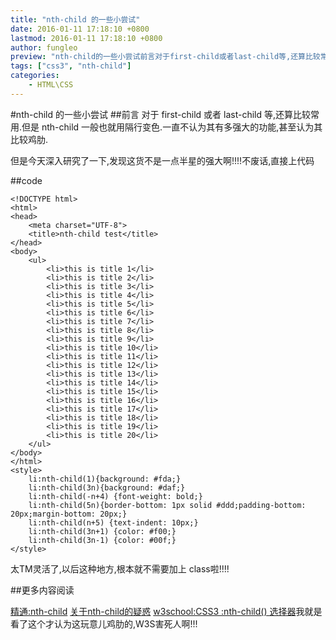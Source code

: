 ```yaml
---
title: "nth-child 的一些小尝试"
date: 2016-01-11 17:18:10 +0800
lastmod: 2016-01-11 17:18:10 +0800
author: fungleo
preview: "nth-child的一些小尝试前言对于first-child或者last-child等,还算比较常用.但是nth-child一般也就用隔行变色.一直不认为其有多强大的功能,甚至认为其比较鸡肋.但是今天深入研究了一下,发现这货不是一点半星的强大啊!!!!不废话,直接上代码code<!DOCTYPEhtml><html><head><metacharset='UTF-8"
tags: ["css3", "nth-child"]
categories:
    - HTML\CSS
---
```


#nth-child 的一些小尝试
##前言
对于 first-child 或者  last-child 等,还算比较常用.但是 nth-child 一般也就用隔行变色.一直不认为其有多强大的功能,甚至认为其比较鸡肋.

但是今天深入研究了一下,发现这货不是一点半星的强大啊!!!!不废话,直接上代码

##code
```
<!DOCTYPE html>
<html>
<head>
	<meta charset="UTF-8">
	<title>nth-child test</title>
</head>
<body>
	<ul>
		<li>this is title 1</li>
		<li>this is title 2</li>
		<li>this is title 3</li>
		<li>this is title 4</li>
		<li>this is title 5</li>
		<li>this is title 6</li>
		<li>this is title 7</li>
		<li>this is title 8</li>
		<li>this is title 9</li>
		<li>this is title 10</li>
		<li>this is title 11</li>
		<li>this is title 12</li>
		<li>this is title 13</li>
		<li>this is title 14</li>
		<li>this is title 15</li>
		<li>this is title 16</li>
		<li>this is title 17</li>
		<li>this is title 18</li>
		<li>this is title 19</li>
		<li>this is title 20</li>
	</ul>
</body>
</html>
<style>
	li:nth-child(1){background: #fda;}
	li:nth-child(3n){background: #daf;}
	li:nth-child(-n+4) {font-weight: bold;}
	li:nth-child(5n){border-bottom: 1px solid #ddd;padding-bottom: 20px;margin-bottom: 20px;}
	li:nth-child(n+5) {text-indent: 10px;}
	li:nth-child(3n+1) {color: #f00;}
	li:nth-child(3n-1) {color: #00f;}
</style>
```
太TM灵活了,以后这种地方,根本就不需要加上 class啦!!!!

##更多内容阅读

[精通:nth-child](http://www.webhek.com/misc/mastering-nth-child)
[关于nth-child的疑惑](http://blog.cssforest.org/2015/04/20/%E5%85%B3%E4%BA%8Enth-child%E7%9A%84%E7%96%91%E6%83%91.html)
[w3school:CSS3 :nth-child() 选择器](http://www.w3school.com.cn/cssref/selector_nth-child.asp)我就是看了这个才认为这玩意儿鸡肋的,W3S害死人啊!!!